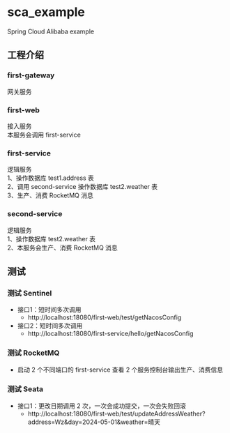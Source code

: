 # sca_example
Spring Cloud Alibaba example

## 工程介绍

### first-gateway
网关服务

### first-web
接入服务  
本服务会调用 first-service

### first-service
逻辑服务  
1、操作数据库 test1.address 表  
2、调用 second-service 操作数据库 test2.weather 表  
3、生产、消费 RocketMQ 消息

### second-service
逻辑服务  
1、操作数据库 test2.weather 表  
2、本服务会生产、消费 RocketMQ 消息

## 测试

### 测试 Sentinel
- 接口1：短时间多次调用
  - http://localhost:18080/first-web/test/getNacosConfig
- 接口2：短时间多次调用
  - http://localhost:18080/first-service/hello/getNacosConfig

### 测试 RocketMQ
- 启动 2 个不同端口的 first-service 查看 2 个服务控制台输出生产、消费信息

### 测试 Seata
- 接口1：更改日期调用 2 次，一次会成功提交，一次会失败回滚
  - http://localhost:18080/first-web/test/updateAddressWeather?address=Wz&day=2024-05-01&weather=晴天
